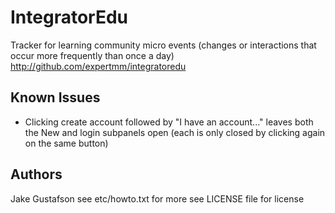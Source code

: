 # IntegratorEdu
Tracker for learning community micro events (changes or interactions that occur more frequently than once a day)
http://github.com/expertmm/integratoredu

## Known Issues
* Clicking create account followed by "I have an account..." leaves both the New and login subpanels open (each is only closed by clicking again on the same button)

## Authors
Jake Gustafson
see etc/howto.txt for more
see LICENSE file for license
